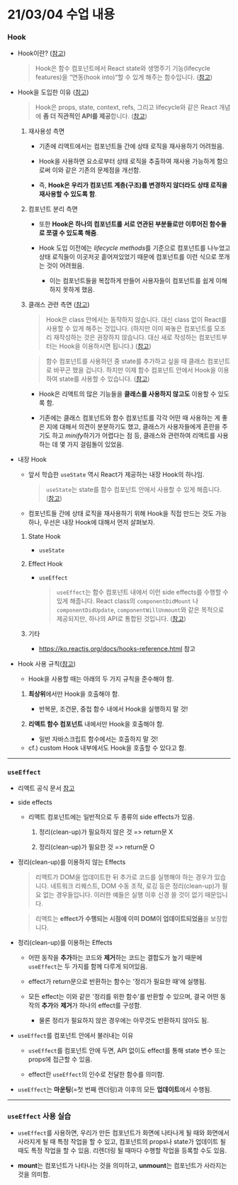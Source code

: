 # 21/03/04 수업 내용
### Hook

- Hook이란? ([참고](https://ko.reactjs.org/docs/hooks-overview.html#but-what-is-a-hook))

  > Hook은 함수 컴포넌트에서 React state와 생명주기 기능(lifecycle features)을 “연동(hook into)“할 수 있게 해주는 함수입니다. ([참고](https://ko.reactjs.org/docs/hooks-overview.html#but-what-is-a-hook))

- Hook을 도입한 이유 ([참고](https://reactjs.org/docs/hooks-intro.html#complex-components-become-hard-to-understand))

  > Hook은 props, state, context, refs, 그리고 lifecycle와 같은 React 개념에 **좀 더 직관적인 API를 제공**합니다. ([참고](https://ko.reactjs.org/docs/hooks-intro.html#no-breaking-changes))

  1. 재사용성 측면

      - 기존에 리액트에서는 컴포넌트들 간에 상태 로직을 재사용하기 어려웠음.

      - Hook을 사용하면 요소로부터 상태 로직을 추출하여 재사용 가능하게 함으로써 이와 같은 기존의 문제점을 개선함.

      - 즉, **Hook은 우리가 컴포넌트 계층(구조)를 변경하지 않더라도 상태 로직을 재사용할 수 있도록 함**.

  2. 컴포넌트 분리 측면

      - 또한 **Hook은 하나의 컴포넌트를 서로 연관된 부분들로만 이루어진 함수들로 쪼갤 수 있도록 해줌**.

      - Hook 도입 이전에는 *lifecycle methods*를 기준으로 컴포넌트를 나누었고 상태 로직들이 이곳저곳 흩어져있었기 때문에 컴포넌트를 이런 식으로 쪼개는 것이 어려웠음.

        - 이는 컴포넌트들을 복잡하게 만들어 사용자들이 컴포넌트를 쉽게 이해하지 못하게 했음.

  3. 클래스 관련 측면 ([참고](https://reactjs.org/docs/hooks-intro.html#classes-confuse-both-people-and-machines))

      > Hook은 class 안에서는 동작하지 않습니다. 대신 class 없이 React를 사용할 수 있게 해주는 것입니다. (하지만 이미 짜놓은 컴포넌트를 모조리 재작성하는 것은 권장하지 않습니다. 대신 새로 작성하는 컴포넌트부터는 Hook을 이용하시면 됩니다.) ([참고](https://ko.reactjs.org/docs/hooks-overview.html#but-what-is-a-hook))

      > 함수 컴포넌트를 사용하던 중 state를 추가하고 싶을 때 클래스 컴포넌트로 바꾸곤 했을 겁니다. 하지만 이제 함수 컴포넌트 안에서 Hook을 이용하여 state를 사용할 수 있습니다. ([참고](https://ko.reactjs.org/docs/hooks-state.html#whats-a-hook))

      - Hook은 리액트의 많은 기능들을 **클래스를 사용하지 않고도** 이용할 수 있도록 함.

      - 기존에는 클래스 컴포넌트와 함수 컴포넌트를 각각 어떤 때 사용하는 게 좋은 지에 대해서 의견이 분분하기도 했고, 클래스가 사용자들에게 혼란을 주기도 하고 *minify*하기가 어렵다는 점 등, 클래스와 관련하여 리액트를 사용하는 데 몇 가지 걸림돌이 있었음.

- 내장 Hook

  - 앞서 학습한 `useState` 역시 React가 제공하는 내장 Hook의 하나임.

    > `useState`는 state를 함수 컴포넌트 안에서 사용할 수 있게 해줍니다. ([참고](https://ko.reactjs.org/docs/hooks-state.html#whats-a-hook))

  - 컴포넌트들 간에 상태 로직을 재사용하기 위해 Hook을 직접 만드는 것도 가능하나, 우선은 내장 Hook에 대해서 먼저 살펴보자.

  1. State Hook

      - `useState`

  2. Effect Hook

      - `useEffect`

        > `useEffect`는 함수 컴포넌트 내에서 이런 side effects를 수행할 수 있게 해줍니다. React class의 `componentDidMount` 나 `componentDidUpdate`, `componentWillUnmount`와 같은 목적으로 제공되지만, 하나의 API로 통합된 것입니다. ([참고](https://ko.reactjs.org/docs/hooks-overview.html#effect-hook))

  3. 기타

      - https://ko.reactjs.org/docs/hooks-reference.html 참고

- Hook 사용 규칙([참고](https://ko.reactjs.org/docs/hooks-overview.html#rules-of-hooks))

  - Hook을 사용할 때는 아래의 두 가지 규칙을 준수해야 함.

  1. **최상위**에서만 Hook을 호출해야 함.

      - 반복문, 조건문, 중첩 함수 내에서 Hook을 실행하지 말 것!

  2. **리액트 함수 컴포넌트** 내에서만 Hook을 호출해야 함.

      - 일반 자바스크립트 함수에서는 호출하지 말 것!

  - cf.) custom Hook 내부에서도 Hook을 호출할 수 있다고 함.

___
### `useEffect`

- 리액트 공식 문서 [참고](https://ko.reactjs.org/docs/hooks-effect.html)

- side effects

  - 리액트 컴포넌트에는 일반적으로 두 종류의 side effects가 있음.

    1. 정리(clean-up)가 필요하지 않은 것 => return문 X

    2. 정리(clean-up)가 필요한 것 => return문 O

- 정리(clean-up)를 이용하지 않는 Effects

  > 리액트가 DOM을 업데이트한 뒤 추가로 코드를 실행해야 하는 경우가 있습니다. 네트워크 리퀘스트, DOM 수동 조작, 로깅 등은 정리(clean-up)가 필요 없는 경우들입니다. 이러한 예들은 실행 이후 신경 쓸 것이 없기 때문입니다.

  > 리액트는 **effect가 수행되는 시점에 이미 DOM이 업데이트되었음**을 보장합니다.


- 정리(clean-up)를 이용하는 Effects

  - 어떤 동작을 **추가**하는 코드와 **제거**하는 코드는 결합도가 높기 때문에 `useEffect`는 두 가지를 함께 다루게 되어있음.

  - effect가 return문으로 반환하는 함수는 '정리가 필요한 때'에 실행됨.

  - 모든 effect는 이와 같은 '정리를 위한 함수'를 반환할 수 있으며, 결국 어떤 동작의 **추가**와 **제거**가 하나의 effect를 구성함.

    - 물론 정리가 필요하지 않은 경우에는 아무것도 반환하지 않아도 됨.

- `useEffect`를 컴포넌트 안에서 불러내는 이유

  - `useEffect`를 컴포넌트 안에 두면, API 없이도 effect를 통해 state 변수 또는 props에 접근할 수 있음.

  - effect란 `useEffect`의 인수로 전달한 함수를 의미함.

- `useEffect`는 **마운팅**(=첫 번째 렌더링)과 이후의 모든 **업데이트**에서 수행됨.

___
### `useEffect` 사용 실습

- `useEffect`를 사용하면, 우리가 만든 컴포넌트가 화면에 나타나게 될 때와 화면에서 사라지게 될 때 특정 작업을 할 수 있고, 컴포넌트의 props나 state가 업데이트 될 때도 특정 작업을 할 수 있음. 리렌더링 될 때마다 수행할 작업을 등록할 수도 있음.

- **mount**는 컴포넌트가 나타나는 것을 의미하고, **unmount**는 컴포넌트가 사라지는 것을 의미함.
